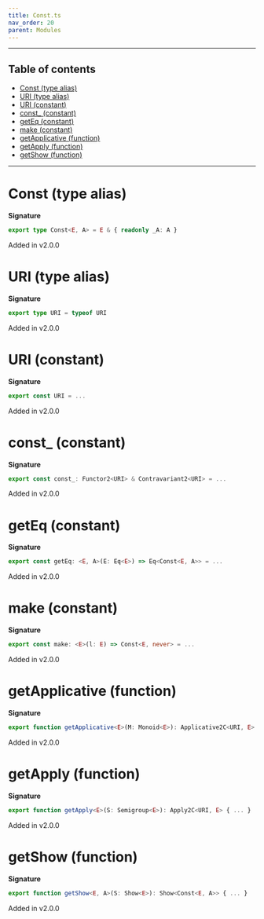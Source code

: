 ```yaml
---
title: Const.ts
nav_order: 20
parent: Modules
---
```


---

<h2 class="text-delta">Table of contents</h2>

- [Const (type alias)](#const-type-alias)
- [URI (type alias)](#uri-type-alias)
- [URI (constant)](#uri-constant)
- [const\_ (constant)](#const_-constant)
- [getEq (constant)](#geteq-constant)
- [make (constant)](#make-constant)
- [getApplicative (function)](#getapplicative-function)
- [getApply (function)](#getapply-function)
- [getShow (function)](#getshow-function)

---

# Const (type alias)

**Signature**

```ts
export type Const<E, A> = E & { readonly _A: A }
```

Added in v2.0.0

# URI (type alias)

**Signature**

```ts
export type URI = typeof URI
```

Added in v2.0.0

# URI (constant)

**Signature**

```ts
export const URI = ...
```

Added in v2.0.0

# const\_ (constant)

**Signature**

```ts
export const const_: Functor2<URI> & Contravariant2<URI> = ...
```

Added in v2.0.0

# getEq (constant)

**Signature**

```ts
export const getEq: <E, A>(E: Eq<E>) => Eq<Const<E, A>> = ...
```

Added in v2.0.0

# make (constant)

**Signature**

```ts
export const make: <E>(l: E) => Const<E, never> = ...
```

Added in v2.0.0

# getApplicative (function)

**Signature**

```ts
export function getApplicative<E>(M: Monoid<E>): Applicative2C<URI, E> { ... }
```

Added in v2.0.0

# getApply (function)

**Signature**

```ts
export function getApply<E>(S: Semigroup<E>): Apply2C<URI, E> { ... }
```

Added in v2.0.0

# getShow (function)

**Signature**

```ts
export function getShow<E, A>(S: Show<E>): Show<Const<E, A>> { ... }
```

Added in v2.0.0
